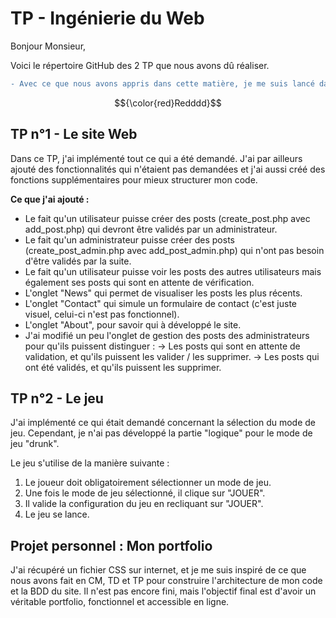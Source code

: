 # TP - Ingénierie du Web

Bonjour Monsieur,

Voici le répertoire GitHub des 2 TP que nous avons dû réaliser.

```diff
- Avec ce que nous avons appris dans cette matière, je me suis lancé dans un projet personnel de créer mon propre portfolio de A à Z (hormis le CSS que j'ai récupéré sur internet). Je me permets donc, en plus du TP n°1 & n°2, de le déposer.
```

$${\color{red}Redddd}$$


## TP n°1 - Le site Web

Dans ce TP, j'ai implémenté tout ce qui a été demandé. J'ai par ailleurs ajouté des fonctionnalités qui n'étaient pas demandées et j'ai aussi créé des fonctions supplémentaires pour mieux structurer mon code.

__Ce que j'ai ajouté :__
- Le fait qu'un utilisateur puisse créer des posts (create_post.php avec add_post.php) qui devront être validés par un administrateur.
- Le fait qu'un administrateur puisse créer des posts (create_post_admin.php avec add_post_admin.php) qui n'ont pas besoin d'être validés par la suite.
- Le fait qu'un utilisateur puisse voir les posts des autres utilisateurs mais également ses posts qui sont en attente de vérification.
- L'onglet "News" qui permet de visualiser les posts les plus récents.
- L'onglet "Contact" qui simule un formulaire de contact (c'est juste visuel, celui-ci n'est pas fonctionnel).
- L'onglet "About", pour savoir qui à développé le site.
- J'ai modifié un peu l'onglet de gestion des posts des administrateurs pour qu'ils puissent distinguer :
-> Les posts qui sont en attente de validation, et qu'ils puissent les valider / les supprimer.
-> Les posts qui ont été validés, et qu'ils puissent les supprimer.

## TP n°2 - Le jeu

J'ai implémenté ce qui était demandé concernant la sélection du mode de jeu. Cependant, je n'ai pas développé la partie "logique" pour le mode de jeu "drunk".

Le jeu s'utilise de la manière suivante :
1) Le joueur doit obligatoirement sélectionner un mode de jeu.
2) Une fois le mode de jeu sélectionné, il clique sur "JOUER".
3) Il valide la configuration du jeu en recliquant sur "JOUER".
4) Le jeu se lance.


## Projet personnel : Mon portfolio

J'ai récupéré un fichier CSS sur internet, et je me suis inspiré de ce que nous avons fait en CM, TD et TP pour construire l'architecture de mon code et la BDD du site. Il n'est pas encore fini, mais l'objectif final est d'avoir un véritable portfolio, fonctionnel et accessible en ligne.

